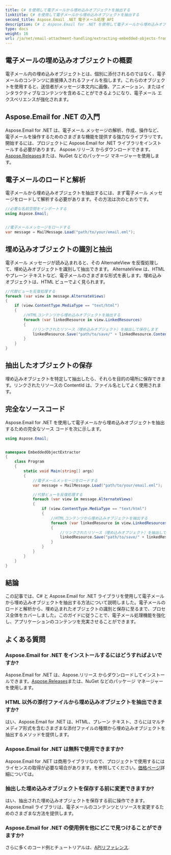 ```yaml
---
title: C# を使用して電子メールから埋め込みオブジェクトを抽出する
linktitle: C# を使用して電子メールから埋め込みオブジェクトを抽出する
second_title: Aspose.Email .NET 電子メール処理 API
description: C# と Aspose.Email for .NET を使用して電子メールから埋め込みオブジェクトを抽出する方法を学びます。コード例を含むステップバイステップのガイド。
type: docs
weight: 16
url: /ja/net/email-attachment-handling/extracting-embedded-objects-from-email-with-csharp/
---
```


## 電子メールの埋め込みオブジェクトの概要

電子メール内の埋め込みオブジェクトとは、個別に添付されるのではなく、電子メールのコンテンツに直接挿入されるファイルを指します。これらのオブジェクトを使用すると、送信者がメッセージ本文内に画像、アニメーション、またはインタラクティブなコンテンツを含めることができるようになり、電子メール エクスペリエンスが強化されます。

## Aspose.Email for .NET の入門

 Aspose.Email for .NET は、電子メール メッセージの解析、作成、操作など、電子メールを操作するためのさまざまな機能を提供する強力なライブラリです。開始するには、プロジェクトに Aspose.Email for .NET ライブラリをインストールする必要があります。 Aspose.リリース からダウンロードできます。[Aspose.Releases](https://releases.aspose.com/email/net/)または、NuGet などのパッケージ マネージャーを使用します。

## 電子メールのロードと解析

電子メールから埋め込みオブジェクトを抽出するには、まず電子メール メッセージをロードして解析する必要があります。その方法は次のとおりです。

```csharp
//必要な名前空間をインポートする
using Aspose.Email;


//電子メールメッセージをロードする
var message = MailMessage.Load("path/to/your/email.eml");
```

## 埋め込みオブジェクトの識別と抽出

電子メール メッセージが読み込まれると、その AlternateView を反復処理して、埋め込みオブジェクトを識別して抽出できます。 AlternateView は、HTML やプレーン テキストなど、電子メールのさまざまな形式を表します。埋め込みオブジェクトは、HTML ビューでよく見られます。

```csharp
//代替ビューを反復処理する
foreach (var view in message.AlternateViews)
{
    if (view.ContentType.MediaType == "text/html")
    {
        //HTMLコンテンツから埋め込みオブジェクトを抽出する
        foreach (var linkedResource in view.LinkedResources)
        {
            //リンクされたリソース（埋め込みオブジェクト）を抽出して保存します
            linkedResource.Save("path/to/save/" + linkedResource.ContentId);
        }
    }
}
```

## 抽出したオブジェクトの保存

埋め込みオブジェクトを特定して抽出したら、それらを目的の場所に保存できます。リンクされたリソースの ContentId は、ファイル名としてよく使用されます。

## 完全なソースコード

Aspose.Email for .NET を使用して電子メールから埋め込みオブジェクトを抽出するための完全なソース コードを次に示します。

```csharp
using Aspose.Email;


namespace EmbeddedObjectExtractor
{
    class Program
    {
        static void Main(string[] args)
        {
            //電子メールメッセージをロードする
            var message = MailMessage.Load("path/to/your/email.eml");

            //代替ビューを反復処理する
            foreach (var view in message.AlternateViews)
            {
                if (view.ContentType.MediaType == "text/html")
                {
                    //HTMLコンテンツから埋め込みオブジェクトを抽出する
                    foreach (var linkedResource in view.LinkedResources)
                    {
                        //リンクされたリソース（埋め込みオブジェクト）を抽出して保存します
                        linkedResource.Save("path/to/save/" + linkedResource.ContentId);
                    }
                }
            }
        }
    }
}
```

## 結論

この記事では、C# と Aspose.Email for .NET ライブラリを使用して電子メールから埋め込みオブジェクトを抽出する方法について説明しました。電子メールのロードと解析から、埋め込まれたオブジェクトの識別と保存に至るまで、プロセス全体をカバーしました。このガイドに従うことで、電子メール処理機能を強化し、アプリケーションのコンテンツを充実させることができます。

## よくある質問

### Aspose.Email for .NET をインストールするにはどうすればよいですか?

 Aspose.Email for .NET は、Aspose.リリース からダウンロードしてインストールできます。[Aspose.Releases](https://releases.aspose.com/email/net/)または、NuGet などのパッケージ マネージャーを使用します。 

### HTML 以外の添付ファイルから埋め込みオブジェクトを抽出できますか?

はい、Aspose.Email for .NET は、HTML、プレーン テキスト、さらにはマルチメディア形式を含むさまざまな添付ファイルの種類から埋め込みオブジェクトを抽出するメソッドを提供します。

### Aspose.Email for .NET は無料で使用できますか?

 Aspose.Email for .NET は商用ライブラリなので、プロジェクトで使用するにはライセンスの取得が必要な場合があります。を参照してください。[価格ページ](https://purchase.aspose.com/pricing/email/net)詳細については。

### 抽出した埋め込みオブジェクトを保存する前に変更できますか?

はい、抽出された埋め込みオブジェクトを保存する前に操作できます。 Aspose.Email ライブラリは、電子メールのコンテンツとリソースを変更するためのさまざまな方法を提供します。

### Aspose.Email for .NET の使用例を他にどこで見つけることができますか?

さらに多くのコード例とチュートリアルは、[APIリファレンス](https://reference.aspose.com/email/net/). 